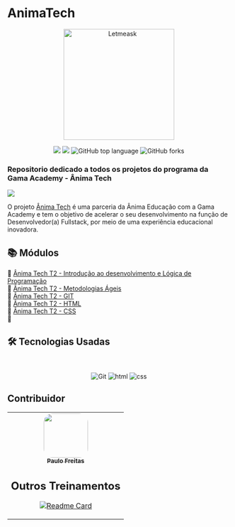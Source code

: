 # AnimaTech
<p align="center">
  <img alt="Letmeask" src="https://paulofreitasdev.files.wordpress.com/2021/09/logo-cor-768x98-1.png" width="250px">
</p>
<p align="center">
<img src="https://img.shields.io/static/v1?label=Gama-Academy&message=AnimaTech&color=gf6347&style&logo=ghost"/>
<img src="https://img.shields.io/github/license/mashape/apistatus.svg"/>
<img alt="GitHub top language" src="https://img.shields.io/github/languages/top/paulofreitas-py/AnimaTech">
<img alt="GitHub forks" src="https://img.shields.io/github/forks/paulofreitas-py/AnimaTech">
</p>

### Repositorio dedicado a todos os projetos do programa da Gama Academy - Ânima Tech
<img src="https://paulofreitasdev.files.wordpress.com/2021/09/screenshot-2021-09-19-at-17-08-38-anima-tech-ecossistema-anima.png">

O projeto [Ânima Tech](https://animatech.corporate.gama.academy/) é uma parceria da Ânima Educação com a Gama Academy e tem o objetivo de acelerar o seu desenvolvimento na função de Desenvolvedor(a) Fullstack, por meio de uma experiência educacional inovadora.

## 📚 Módulos

🔖 [Ânima Tech T2 - Introdução ao desenvolvimento e Lógica de Programação]()<br> 
🔖 [Ânima Tech T2 - Metodologias Ágeis]()<br> 
🔖 [Ânima Tech T2 - GIT]()<br>
🔖 [Ânima Tech T2 - HTML]()<br>
🔖 [Ânima Tech T2 - CSS]()<br>
🔖 []()<br>

## 🛠 Tecnologias Usadas
<br>
<p align="center">

  <img alt="Git" src="https://img.shields.io/badge/git%20-%23F05033.svg?&style=for-the-badge&logo=git&logoColor=white"/>
  <img alt="html" src="https://img.shields.io/badge/html5%20-%23F05650.svg?&style=for-the-badge&logo=html5&logoColor=white"/>
  <img alt="css" src="https://img.shields.io/badge/css%20-%2300599C.svg?&style=for-the-badge&logo=css3&ogoColor=white"/>
  

## Contribuidor
 
<table>
    <td align="center"><a href="https://github.com/paulofreitas-py"><img style="border-radius: 20%;" src="https://avatars.githubusercontent.com/u/42820569?s=400&u=756d1c6a756b352a1095e7cb9289d3170f909765&v=4" width="100px;" alt=""/><br /><sub><b>Paulo Freitas</b></sub></a><br />

## Outros Treinamentos

[![Readme Card](https://github-readme-stats.vercel.app/api/pin/?username=paulofreitas-py&repo=Hiring-Coders)](https://github.com/paulofreitas-py/Hiring-Coders)